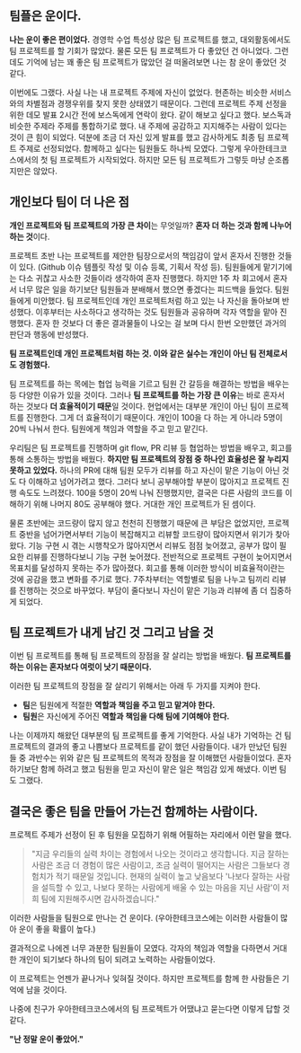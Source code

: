 ## **팀플은 운이다.**

**나는 운이 좋은 편이었다.** 경영학 수업 특성상 많은 팀 프로젝트를 했고, 대외활동에서도 팀 프로젝트를 할 기회가 많았다. 물론 모든 팀 프로젝트가 다 좋았던 건 아니었다. 그런데도 기억에 남는 꽤 좋은 팀 프로젝트가 많았던 걸 떠올려보면 나는 참 운이 좋았던 것 같다.

이번에도 그랬다. 사실 나는 내 프로젝트 주제에 자신이 없었다. 현존하는 비슷한 서비스와의 차별점과 경쟁우위를 찾지 못한 상태였기 때문이다. 그런데 프로젝트 주제 선정을 위한 데모 발표 2시간 전에 보스독에게 연락이 왔다. 같이 해보고 싶다고 했다. 보스독과 비슷한 주제라 주제를 통합하기로 했다. 내 주제에 공감하고 지지해주는 사람이 있다는 것이 큰 힘이 되었다. 덕분에 조금 더 자신 있게 발표를 했고 감사하게도 최종 팀 프로젝트 주제로 선정되었다. 함께하고 싶다는 팀원들도 하나씩 모였다. 그렇게 우아한테크코스에서의 첫 팀 프로젝트가 시작되었다. 하지만 모든 팀 프로젝트가 그렇듯 마냥 순조롭지만은 않았다.

## **개인보다 팀이 더 나은 점**

**개인 프로젝트와 팀 프로젝트의 가장 큰 차이**는 무엇일까? **혼자 더 하는 것과 함께 나누어 하는 것**이다.

프로젝트 초반 나는 프로젝트를 제안한 팀장으로서의 책임감이 앞서 혼자서 진행한 것들이 있다. (Github 이슈 템플릿 작성 및 이슈 등록, 기획서 작성 등). 팀원들에게 맡기기에는 다소 귀찮고 사소한 것들이라 생각하여 혼자 진행했다. 하지만 1주 차 회고에서 혼자서 너무 많은 일을 하기보단 팀원들과 분배해서 했으면 좋겠다는 피드백을 들었다. 팀원들에게 미안했다. 팀 프로젝트인데 개인 프로젝트처럼 하고 있는 나 자신을 돌아보며 반성했다. 이후부터는 사소하다고 생각하는 것도 팀원들과 공유하며 각자 역할을 맡아 진행했다. 혼자 한 것보다 더 좋은 결과물들이 나오는 걸 보며 다시 한번 오만했던 과거의 판단과 행동에 반성했다.

**팀 프로젝트인데 개인 프로젝트처럼 하는 것. 이와 같은 실수는 개인이 아닌 팀 전체로서도 경험했다.**

팀 프로젝트를 하는 목에는 협업 능력을 기르고 팀원 간 갈등을 해결하는 방법을 배우는 등 다양한 이유가 있을 것이다. 그러나 **팀 프로젝트를 하는 가장 큰 이유**는 바로 혼자서 하는 것보다 **더 효율적이기 때문**일 것이다. 현업에서는 대부분 개인이 아닌 팀이 프로젝트를 진행한다. 그게 더 효율적이기 때문이다. 개인이 100을 다 하는 게 아니라 5명이 20씩 나눠서 한다. 팀원에게 책임과 역할을 주고 믿고 맡긴다.

우리팀은 팀 프로젝트를 진행하며 git flow, PR 리뷰 등 협업하는 방법을 배우고, 회고를 통해 소통하는 방법을 배웠다. **하지만 팀 프로젝트의 장점 중 하나인 효율성은 잘 누리지 못하고 있었다.** 하나의 PR에 대해 팀원 모두가 리뷰를 하고 자신이 맡은 기능이 아닌 것도 다 이해하고 넘어가려고 했다. 그러다 보니 공부해야할 부분이 많아지고 프로젝트 진행 속도도 느려졌다. 100을 5명이 20씩 나눠 진행했지만, 결국은 다른 사람의 코드를 이해하기 위해 나머지 80도 공부해야 했다. 거대한 개인 프로젝트가 된 셈이다.

물론 초반에는 코드량이 많지 않고 천천히 진행했기 때문에 큰 부담은 없었지만, 프로젝트 중반을 넘어가면서부터 기능이 복잡해지고 리뷰할 코드량이 많아지면서 위기가 찾아왔다. 기능 구현 시 겪는 시행착오가 많아지면서 리뷰도 점점 늦어졌고, 공부가 많이 필요한 리뷰를 진행하다보니 기능 구현 늦어졌다. 전반적으로 프로젝트 구현이 늦어지면서 목표치를 달성하지 못하는 주가 많아졌다. 회고를 통해 이러한 방식이 비효율적이란는 것에 공감을 했고 변화를 주기로 했다. 7주차부터는 역할별로 팀을 나누고 팀끼리 리뷰를 진행하는 것으로 바꾸었다. 부담이 줄다보니 자신이 맡은 기능과 리뷰에 좀 더 집중하게 되었다.

## **팀 프로젝트가 내게 남긴 것 그리고 남을 것**

이번 팀 프로젝트를 통해 팀 프로젝트의 장점을 잘 살리는 방법을 배웠다. **팀 프로젝트를 하는 이유는 혼자보다 여럿이 낫기 때문이다.**

이러한 팀 프로젝트의 장점을 잘 살리기 위해서는 아래 두 가지를 지켜야 한다.

- **팀**은 팀원에게 적절한 **역할과 책임을 주고 믿고 맡겨야 한다.**
- **팀원**은 자신에게 주어진 **역할과 책임을 다해 팀에 기여해야 한다.**

나는 이제까지 해왔던 대부분의 팀 프로젝트를 좋게 기억한다. 사실 내가 기억하는 건 팀 프로젝트의 결과의 좋고 나쁨보다 프로젝트를 같이 했던 사람들이다. 내가 만났던 팀원들 중 과반수는 위와 같은 팀 프로젝트의 목적과 장점을 잘 이해했던 사람들이었다. 혼자 하기보단 함께 하려고 했고 팀원을 믿고 자신이 맡은 일은 책임감 있게 해냈다. 이번 팀도 그랬다.

## **결국은 좋은 팀을 만들어 가는건 함께하는 사람이다.**

프로젝트 주제가 선정이 된 후 팀원을 모집하기 위해 어필하는 자리에서 이런 말을 했다.

> "지금 우리들의 실력 차이는 경험에서 나오는 것이라고 생각합니다. 지금 잘하는 사람은 조금 더 경험이 많은 사람이고, 조금 실력이 떨어지는 사람은 그들보다 경험치가 적기 때문일 것입니다. 현재의 실력이 높고 낮음보다 '나보다 잘하는 사람을 설득할 수 있고, 나보다 못하는 사람에게 배울 수 있는 마음을 지닌 사람'이 저희 팀에 지원해주시면 감사하겠습니다."

이러한 사람들을 팀원으로 만나는 건 운이다. (우아한테크코스에는 이러한 사람들이 많아 운이 좋을 확률이 높다.)

결과적으로 나에겐 너무 과분한 팀원들이 모였다. 각자의 책임과 역할을 다하면서 거대한 개인이 되기보다 하나의 팀이 되려고 노력하는 사람들이었다.  

이 프로젝트는 언젠가 끝나거나 잊혀질 것이다. 하지만 프로젝트를 함께 한 사람들은 기억에 남을 것이다.

나중에 친구가 우아한테크코스에서의 팀 프로젝트가 어땠냐고 묻는다면 이렇게 답할 것 같다.

**"난 정말 운이 좋았어."**
